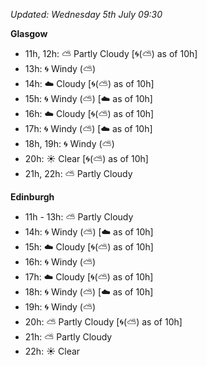 *Updated: Wednesday 5th July 09:30*

**Glasgow**

* 11h, 12h: :partly_sunny: Partly Cloudy [:cyclone:(:partly_sunny:) as of 10h]
* 13h: :cyclone: Windy (:partly_sunny:)
* 14h: :cloud: Cloudy [:cyclone:(:partly_sunny:) as of 10h]
* 15h: :cyclone: Windy (:partly_sunny:) [:cloud: as of 10h]
* 16h: :cloud: Cloudy [:cyclone:(:partly_sunny:) as of 10h]
* 17h: :cyclone: Windy (:partly_sunny:) [:cloud: as of 10h]
* 18h, 19h: :cyclone: Windy (:partly_sunny:)
* 20h: :sunny: Clear [:cyclone:(:partly_sunny:) as of 10h]
* 21h, 22h: :partly_sunny: Partly Cloudy

**Edinburgh**

* 11h - 13h: :partly_sunny: Partly Cloudy
* 14h: :cyclone: Windy (:partly_sunny:) [:cloud: as of 10h]
* 15h: :cloud: Cloudy [:cyclone:(:partly_sunny:) as of 10h]
* 16h: :cyclone: Windy (:partly_sunny:)
* 17h: :cloud: Cloudy [:cyclone:(:partly_sunny:) as of 10h]
* 18h: :cyclone: Windy (:partly_sunny:) [:cloud: as of 10h]
* 19h: :cyclone: Windy (:partly_sunny:)
* 20h: :partly_sunny: Partly Cloudy [:cyclone:(:partly_sunny:) as of 10h]
* 21h: :partly_sunny: Partly Cloudy
* 22h: :sunny: Clear
